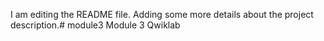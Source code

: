 I am editing the README file. Adding some more details about the project description.# module3
Module 3 Qwiklab
